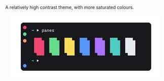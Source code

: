 A relatively high contrast theme, with more saturated colours.

<h4 align="center">
    <img src="./panes.png" alt="Aks Color Panes" />
</h4>
